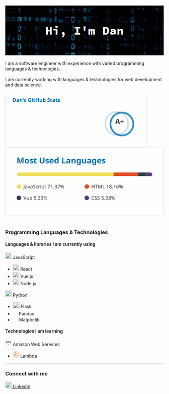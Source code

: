 ![Hi, I'm Dan](https://github.com/dan-mba/dan-mba/raw/master/images/github-readme-640.jpg)

I am a software engineer with experience with varied programming languages & technologies.<br><br>
I am currently working with languages & technologies for web development and data science.

<a href="https://github.com/anuraghazra/github-readme-stats">
  <img align="left" src="https://github.com/dan-mba/dan-mba/raw/master/images/stats.svg" alt="Dan's Github Stats" width="450">
  <img src="https://github.com/dan-mba/dan-mba/raw/master/images/langs.svg" alt="Dan's Top Languages">
</a>
<br><br>

### Programming Languages & Technologies

#### Languages & libraries I am currently using
<img src="https://raw.githubusercontent.com/konpa/devicon/master/icons/javascript/javascript-original.svg" height="20" width="20"> JavaScript
- <img src="https://raw.githubusercontent.com/konpa/devicon/master/icons/react/react-original.svg" height="20" width="20"> React
- <img src="https://raw.githubusercontent.com/konpa/devicon/master/icons/vuejs/vuejs-original.svg" height="20" width="20"> Vue.js
- <img src="https://raw.githubusercontent.com/konpa/devicon/master/icons/nodejs/nodejs-original.svg" height="20" width="20"> Node.js

<img src="https://raw.githubusercontent.com/konpa/devicon/master/icons/python/python-original.svg" height="20" width="20"> Python
- <img src="https://raw.githubusercontent.com/pallets/flask/master/artwork/logo-lineart.svg" height="19" width="21"> Flask
- <img src="https://raw.githubusercontent.com/pandas-dev/pandas/master/web/pandas/static/img/pandas_mark.svg" height="20" width="15"> Pandas
- <img src="https://raw.githubusercontent.com/matplotlib/matplotlib/master/doc/_static/icon.png" height="16" width="16"> Matplotlib

#### Technologies I am learning
<img src="https://raw.githubusercontent.com/github/explore/fbceb94436312b6dacde68d122a5b9c7d11f9524/topics/aws/aws.png" height="20" width="20"> Amazon Web Services
- <img src="https://raw.githubusercontent.com/awslabs/aws-icons-for-plantuml/main/dist/Compute/LambdaLambdaFunction.png" height="20" width="20"> Lambda

---

### Connect with me
<a href="https://www.linkedin.com/in/danburkhardt/"><img src="https://raw.githubusercontent.com/konpa/devicon/master/icons/linkedin/linkedin-original.svg" height="20" width="20"> LinkedIn</a>
